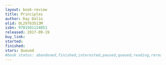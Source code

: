 ```yaml
---
layout: book-review
title: Principles
author: Ray Dalio
olid: OL29763513M
isbn: 9781501124051
released: 2017-09-19
buy_link: 
started: 
finished: 
stars: Queued
#book status: abandoned,finished,interested,paused,queued,reading,reread
---
```

